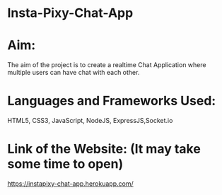 # Insta-Pixy-Chat-App

# Aim:
The aim of the project is to create a  realtime Chat Application where multiple users can have chat with each other.

# Languages and Frameworks Used:
 HTML5, CSS3, JavaScript, NodeJS, ExpressJS,Socket.io
 
 # Link of the Website: (It may take some time to open)
 https://instapixy-chat-app.herokuapp.com/
 
 

